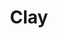 ---
dribbble: https://dribbble.com/clayglobal
instagram: https://instagram.com/clayglobal
logohandle: clayglobal
sort: clay
title: Clay
twitter: https://x.com/clayglobal
website: https://clay.global/
---